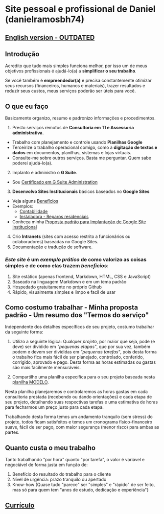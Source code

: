 # Site pessoal e profissional de Daniel (danielramosbh74)

<!-- ## [English version - REVISAR - Desatualizada](https://danielramosbh74.github.io/index_en) -->
## [English version - OUTDATED](https://danielramosbh74.github.io/index_en)

## Introdução

Acredito que tudo mais simples funciona melhor, por isso um de meus objetivos profissionais é ajudá-lo(a) a **simplificar o seu trabalho**.

Se você também é **empreendedor(a)** e precisa constantemente otimizar seus recursos (financeiros, humanos e materiais), trazer resultados e reduzir seus custos, meus serviços poderão ser úteis para você.

## O que eu faço

Basicamente organizo, resumo e padronizo informações e procedimentos.

1. Presto serviços remotos de **Consultoria em TI e Assessoria administrativa**.
  - Trabalho com planejamento e controle usando **Planilhas Google**
  - Terceirize o trabalho operacional comigo, como a **digitação de textos e dados** em documentos, planilhas, sistemas e lojas virtuais.
  - Consulte-me sobre outros serviços. Basta me perguntar. Quem sabe poderei ajudá-lo(a).
2. Implanto e administro o **G Suite**.
  - Sou [Certificado em G Suite Administration](https://www.coursera.org/account/accomplishments/specialization/ZVUC5RXBVQBJ)
3. **Desenvolvo Sites Institucionais** básicos baseados no **Google Sites**  
  - Veja alguns [Benefícios](https://www.google.com/search?q=beneficios+google+sites&oq=beneficios+google+sites&aqs=chrome..69i57.5606j0j7&sourceid=chrome&ie=UTF-8)  
  - Exemplos:
    - [Contabilidade](https://sites.google.com/view/exemplo-contabilidade-1)
    - [Instaladora - Reparos residenciais](https://sites.google.com/view/instaladorakaizen)
  - Conheça minha [Proposta padrão para Implantação de Google Site Institucional](https://docs.google.com/document/d/e/2PACX-1vTbdf-VHAz_v0_16yYMftqaQbKLDpqqkcqMgP1HfKTMbHPqPll0JiRnioViE703bT9X73ju7m0uu8dV/pub)  
4. Crio **Intranets** (sites com acesso restrito a funcionários ou colaboradores) baseadas no Google Sites.
5. Documentação e tradução de software.

### _Este site_ é um _exemplo prático_ de como valorizo as coisas simples e de como elas trazem _benefícios_: 
1. Site estático (apenas frontend, Markdown, HTML, CSS e JavaScript)
2. Baseado na linguagem Markdown e em um tema padrão
3. Hospedado gratuitamente no próprio Github
4. Rápido, visualmente simples e limpo e facil de usar

## Como costumo trabalhar - Minha proposta padrão - Um resumo dos "Termos do serviço"

Independente dos detalhes específicos de seu projeto, costumo trabalhar da seguinte forma:

1. Utilizo a seguinte lógica: Qualquer _projeto_, por maior que seja, pode (e deve) ser dividido em _"pequenas etapas"_, que por sua vez, também podem e devem ser divididas em _"pequenas tarefas"_, pois desta forma o trabalho fica mais fácil de ser planejado, controlado, conferido, corrigido, aprovado e pago. Desta forma as horas estimadas ou gastas são mais facilmente mensuráveis.

2. Compartilho uma planilha específica para o seu projeto baseada nesta [planilha MODELO](https://docs.google.com/spreadsheets/d/1m-keNEWa1AIkxRtxG7HGU8Qh71zId0TK2Fx9dpbx7OM/edit#gid=0).

Nesta planilha planejaremos e controlaremos as horas gastas em cada consultoria prestada (recebendo ou dando orientações) e cada etapa de seu projeto, detalhando suas respectivas tarefas e uma estimativa de horas para fecharmos um preço justo para cada etapa.

Trabalhando desta forma temos um andamento tranquilo (sem stress) do projeto, todos ficam satisfeitos e temos um cronograma físico-financeiro suave, fácil de ser pago, com maior segurança (menor risco) para ambas as partes.

## Quanto custa o meu trabalho

Tanto trabalhando "por hora" quanto "por tarefa", o valor é variável e negociável de forma justa em função de:

1. Benefício do resultado do trabalho para o cliente
2. Nível de urgência: prazo tranquilo ou apertado
3. Know-how (Quase tudo "parece" ser "simples" e "rápido" de ser feito, mas só para quem tem "anos de estudo, dedicação e experiência")

## [Currículo](https://docs.google.com/document/d/e/2PACX-1vT4ZszyCHsQ7uXm00EuLSWy834s5TeKNlMAkgSNJEWKDftY6m3I1jlFf44HvDcSYa2wFVWyHzmGudgN/pub)
